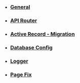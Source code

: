 * ### [General](md-files/general.md)
* ### [API Router](md-files/api-router.md)
* ### [Active Record - Migration](md-files/active-record-migration.md)
* ### [Database Config](md-files/database-config.md)
* ### [Logger](md-files/logger.md)
* ### [Page Fix](md-files/page-fix.md)